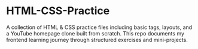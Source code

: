 # HTML-CSS-Practice
A collection of HTML &amp; CSS practice files including basic tags, layouts, and a YouTube homepage clone built from scratch. This repo documents my frontend learning journey through structured exercises and mini-projects.
